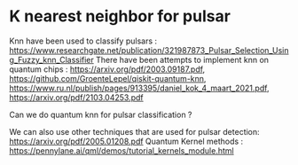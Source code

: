 # K nearest neighbor for pulsar

Knn have been used to classify pulsars : https://www.researchgate.net/publication/321987873_Pulsar_Selection_Using_Fuzzy_knn_Classifier 
There have been attempts to implement knn on quantum chips : https://arxiv.org/pdf/2003.09187.pdf, https://github.com/GroenteLepel/qiskit-quantum-knn, https://www.ru.nl/publish/pages/913395/daniel_kok_4_maart_2021.pdf, https://arxiv.org/pdf/2103.04253.pdf

Can we do quantum knn for pulsar classification ?

We can also use other techniques that are used for pulsar detection: https://arxiv.org/pdf/2005.01208.pdf 
Quantum Kernel methods : https://pennylane.ai/qml/demos/tutorial_kernels_module.html 

